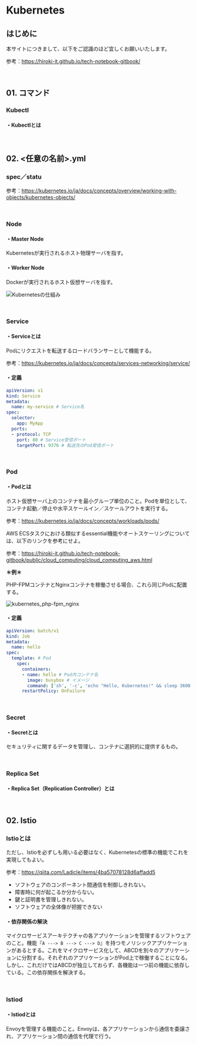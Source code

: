 # Kubernetes

## はじめに

本サイトにつきまして、以下をご認識のほど宜しくお願いいたします。

参考：https://hiroki-it.github.io/tech-notebook-gitbook/

<br>

## 01. コマンド

### Kubectl

#### ・Kubectlとは

<br>

## 02. <任意の名前>.yml

### spec／statu

参考：https://kubernetes.io/ja/docs/concepts/overview/working-with-objects/kubernetes-objects/

<br>

### Node

#### ・Master Node

Kubernetesが実行されるホスト物理サーバを指す。

#### ・Worker Node

Dockerが実行されるホスト仮想サーバを指す。

![Kubernetesの仕組み](https://raw.githubusercontent.com/hiroki-it/tech-notebook/master/images/Kubernetesの仕組み.png)

<br>

### Service

#### ・Serviceとは

Podにリクエストを転送するロードバランサーとして機能する。

参考：https://kubernetes.io/ja/docs/concepts/services-networking/service/

#### ・定義

```yaml
apiVersion: v1
kind: Service
metadata:
  name: my-service # Service名
spec:
  selector:
    app: MyApp
  ports:
  - protocol: TCP
    port: 80 # Service受信ポート
    targetPort: 9376 # 転送先のPod受信ポート
```

<br>

### Pod

#### ・Podとは

ホスト仮想サーバ上のコンテナを最小グループ単位のこと。Podを単位として、コンテナ起動／停止や水平スケールイン／スケールアウトを実行する。

参考：https://kubernetes.io/ja/docs/concepts/workloads/pods/

AWS ECSタスクにおける類似するessential機能やオートスケーリングについては、以下のリンクを参考にせよ。

参考：https://hiroki-it.github.io/tech-notebook-gitbook/public/cloud_computing/cloud_computing_aws.html

**＊例＊**

PHP-FPMコンテナとNginxコンテナを稼働させる場合、これら同じPodに配置する。

![kubernetes_php-fpm_nginx](https://raw.githubusercontent.com/hiroki-it/tech-notebook/master/images/kubernetes_php-fpm_nginx.png)

#### ・定義

```yaml
apiVersion: batch/v1
kind: Job
metadata:
  name: hello
spec:
  template: # Pod
    spec:
      containers:
      - name: hello # Pod内コンテナ名
        image: busybox # イメージ
        command: ['sh', '-c', 'echo "Hello, Kubernetes!" && sleep 3600'] # コンテナ起動時コマンド
      restartPolicy: OnFailure
```

<br>

### Secret

#### ・Secretとは

セキュリティに関するデータを管理し、コンテナに選択的に提供するもの。

<br>

### Replica Set

#### ・Replica Set（Replication Controller）とは

<br>

## 02. Istio

### Istioとは

ただし、Istioを必ずしも用いる必要はなく、Kubernetesの標準の機能でこれを実現してもよい。

参考：https://qiita.com/Ladicle/items/4ba57078128d6affadd5

- ソフトウェアのコンポーネント間通信を制御しきれない。
- 障害時に何が起こるか分からない。
- 鍵と証明書を管理しきれない。
- ソフトウェアの全体像が把握できない

#### ・依存関係の解決

マイクロサービスアーキテクチャの各アプリケーションを管理するソフトウェアのこと。機能『```A ---> B ---> C ---> D```』を持つモノリシックアプリケーションがあるとする。これをマイクロサービス化して、ABCDを別々のアプリケーションに分割する。それぞれのアプリケーションがPod上で稼働することになる。しかし、これだけではABCDが独立しておらず、各機能は一つ前の機能に依存している。この依存関係を解決する。

<br>

### Istiod

#### ・Istiodとは

Envoyを管理する機能のこと。Envoyは、各アプリケーションから通信を委譲され、アプリケーション間の通信を代理で行う。
